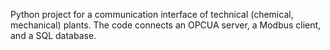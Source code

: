Python project for a communication interface of technical (chemical, mechanical) plants. The code connects an OPCUA server, a Modbus client, and a SQL database.

